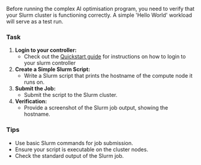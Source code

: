 Before running the complex AI optimisation program, you need to verify that your Slurm cluster is functioning correctly. A simple 'Hello World' workload will serve as a test run.

### Task

1. **Login to your controller:**
    * Check out the [Quickstart guide](https://cloud.google.com/cluster-toolkit/docs/quickstarts/slurm-cluster#run_a_job_on_the_hpc_cluster) for instructions on how to login to your slurm controller
2. **Create a Simple Slurm Script:**
    * Write a Slurm script that prints the hostname of the compute node it runs on.
3. **Submit the Job:**
    * Submit the script to the Slurm cluster.
4. **Verification:**
    * Provide a screenshot of the Slurm job output, showing the hostname.

### Tips

* Use basic Slurm commands for job submission.
* Ensure your script is executable on the cluster nodes.
* Check the standard output of the Slurm job.
